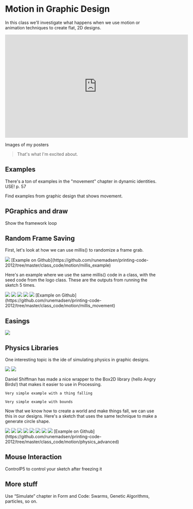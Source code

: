 Motion in Graphic Design
========================

In this class we'll investigate what happens when we use motion or animation techniques to create flat, 2D designs.

<iframe src="http://player.vimeo.com/video/9513121?title=0&amp;byline=0&amp;portrait=0" width="600" height="338" frameborder="0" webkitAllowFullScreen mozallowfullscreen allowFullScreen data-slideshow="self"></iframe>

Images of my posters
> That's what I'm excited about.

Examples
--------

There's a ton of examples in the "movement" chapter in dynamic identities. USE! p. 57

Find examples from graphic design that shows movement.

PGraphics and draw
------------------

Show the framework loop


Random Frame Saving
-------------------

First, let's look at how we can use millis() to randomize a frame grab.

<img src="http://runemadsen-2012.s3.amazonaws.com/printing-code-2012/motion/millis_example_small.jpg" data-slideshow="http://runemadsen-2012.s3.amazonaws.com/printing-code-2012/motion/millis_example.png" />
[Example on Github](https://github.com/runemadsen/printing-code-2012/tree/master/class_code/motion/millis_example)

Here's an example where we use the same millis() code in a class, with the seed code from the logo class. These are the outputs from running the sketch 5 times.

<img src="http://runemadsen-2012.s3.amazonaws.com/printing-code-2012/motion/millis_movement1_small.jpg" data-slideshow="http://runemadsen-2012.s3.amazonaws.com/printing-code-2012/motion/millis_movement1.png" />

<img src="http://runemadsen-2012.s3.amazonaws.com/printing-code-2012/motion/millis_movement2_small.jpg" data-slideshow="http://runemadsen-2012.s3.amazonaws.com/printing-code-2012/motion/millis_movement2.png" />

<img src="http://runemadsen-2012.s3.amazonaws.com/printing-code-2012/motion/millis_movement3_small.jpg" data-slideshow="http://runemadsen-2012.s3.amazonaws.com/printing-code-2012/motion/millis_movement3.png" />

<img src="http://runemadsen-2012.s3.amazonaws.com/printing-code-2012/motion/millis_movement4_small.jpg" data-slideshow="http://runemadsen-2012.s3.amazonaws.com/printing-code-2012/motion/millis_movement4.png" />

<img src="http://runemadsen-2012.s3.amazonaws.com/printing-code-2012/motion/millis_movement5_small.jpg" data-slideshow="http://runemadsen-2012.s3.amazonaws.com/printing-code-2012/motion/millis_movement5.png" />
[Example on Github](https://github.com/runemadsen/printing-code-2012/tree/master/class_code/motion/millis_movement)


Easings
-------

<img src="http://runemadsen-2012.s3.amazonaws.com/printing-code-2012/motion/easingsheet_small.jpg" data-slideshow="http://runemadsen-2012.s3.amazonaws.com/printing-code-2012/motion/easingsheet.jpg" />


Physics Libraries
-----------------

One interesting topic is the ide of simulating physics in graphic designs.

<img src="http://runemadsen-2012.s3.amazonaws.com/printing-code-2012/form/rand_random1_small.jpg" data-slideshow="http://runemadsen-2012.s3.amazonaws.com/printing-code-2012/form/rand_random1.jpg" />

<img src="http://runemadsen-2012.s3.amazonaws.com/printing-code-2012/form/rand_random2_small.jpg" data-slideshow="http://runemadsen-2012.s3.amazonaws.com/printing-code-2012/form/rand_random2.jpg" />

Daniel Shiffman has made a nice wrapper to the Box2D library (hello Angry Birds!) that makes it easier to use in Processing.

	Very simple example with a thing falling

	Very simple example with bounds

Now that we know how to create a world and make things fall, we can use this in our designs. Here's a sketch that uses the same technique to make a generate circle shape.

<img src="http://runemadsen-2012.s3.amazonaws.com/printing-code-2012/motion/physics_advanced1_small.jpg" data-slideshow="http://runemadsen-2012.s3.amazonaws.com/printing-code-2012/motion/physics_advanced1.png" />

<img src="http://runemadsen-2012.s3.amazonaws.com/printing-code-2012/motion/physics_advanced2_small.jpg" data-slideshow="http://runemadsen-2012.s3.amazonaws.com/printing-code-2012/motion/physics_advanced2.png" />

<img src="http://runemadsen-2012.s3.amazonaws.com/printing-code-2012/motion/physics_advanced3_small.jpg" data-slideshow="http://runemadsen-2012.s3.amazonaws.com/printing-code-2012/motion/physics_advanced3.png" />

<img src="http://runemadsen-2012.s3.amazonaws.com/printing-code-2012/motion/physics_advanced4_small.jpg" data-slideshow="http://runemadsen-2012.s3.amazonaws.com/printing-code-2012/motion/physics_advanced4.jpg" />

<img src="http://runemadsen-2012.s3.amazonaws.com/printing-code-2012/motion/physics_advanced5_small.jpg" data-slideshow="http://runemadsen-2012.s3.amazonaws.com/printing-code-2012/motion/physics_advanced5.png" />

<img src="http://runemadsen-2012.s3.amazonaws.com/printing-code-2012/motion/physics_advanced6_small.jpg" data-slideshow="http://runemadsen-2012.s3.amazonaws.com/printing-code-2012/motion/physics_advanced6.png" />

<img src="http://runemadsen-2012.s3.amazonaws.com/printing-code-2012/motion/physics_advanced7_small.jpg" data-slideshow="http://runemadsen-2012.s3.amazonaws.com/printing-code-2012/motion/physics_advanced7.png" />

<img src="http://runemadsen-2012.s3.amazonaws.com/printing-code-2012/motion/physics_advanced8_small.jpg" data-slideshow="http://runemadsen-2012.s3.amazonaws.com/printing-code-2012/motion/physics_advanced8.png" />
[Example on Github](https://github.com/runemadsen/printing-code-2012/tree/master/class_code/motion/physics_advanced)


Mouse Interaction
-----------------

ControlP5 to control your sketch after freezing it


More stuff
----------

Use “Simulate” chapter in Form and Code: Swarms, Genetic Algorithms, particles, so on.
